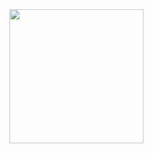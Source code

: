 <img align="left" style="padding-right:2rem" width="240 border-radius: 50%" src="https://lh3.googleusercontent.com/nefga8KJo4gvGIXIrKCT-EP2riikx1G2kHIETnMHFZQ-F-kmrOFDdcU8JeMsW6sw-LOvBsNDY2CW36nYtnpBBHhk480ICNxCx0z7LJ0WZrl3SYtxcFoN-Sq1KPKcrQUEJ7ZTT2251RcFOaopsLxSi9Bt3OW2q7Qbq58XBjPGX2-7Tdx6yPakNHhKWXRFFpSi9qdSym8kIKkg4N4zjpbYwZSIiOgQe8SSVDWM6Qc8KhE6HAare92tT3HtMN3B4NBjolf50b0VkA5gxkllQSGwHEW9CArE8gu_uhlg-1nQRgqw963_f7ernVMAc7aFkGH2biJfd8XJIgu62RTrsIGNDUoCsDdjVgd-4GC99fC0O7W0EZr9hCKXSZXgMdfncJehB8j8cmYHihHj2NbTZUCkJf44vswQoeXFvQkP9ycBvfq3AG2enHmFxByLoeaELFu9LT7Uffe3EEjLqOkFjbta177sDkB99qP3LJzuQIGUD5dvhc29j4XZe4yyeZRWi-sT6Gxp5GE5KQ7w55O2wnLMy0hU4Zjvge4qVquq6aybcckGtgPcs-SQx-SgUnVp0CboSt9bExMZSnaLOslejLU7_E0vK8AwYWUES-WRrrLV3OS_mZejVJVCk3GzWqQSGn9g4lGJBYK9A2qxR2j4GxQm25kkakkhWcnnlaNXww6eQhkgiBdF7HpVx8VUCdPT1Dc9ZkNR2AmQTW9tcnKFO4JkBsw=w422-h568-no?authuser=0">
